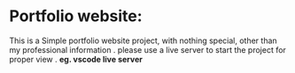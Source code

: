 # Portfolio website:
This is a Simple portfolio website project, with nothing special, other than my professional information . 
please use a live server to start the project for proper view . 
__eg. vscode live server__

